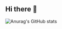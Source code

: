 ## Hi there 👋

![Anurag's GitHub stats](https://github-readme-stats.vercel.app/api?username=DM5CB&show_icons=true&theme=transparent&show_owner=true)

<!--
**DM5CB/DM5CB** is a ✨ _special_ ✨ repository because its `README.md` (this file) appears on your GitHub profile.

Here are some ideas to get you started:

- 🔭 I’m currently working on ...
- 🌱 I’m currently learning ...
- 👯 I’m looking to collaborate on ...
- 🤔 I’m looking for help with ...
- 💬 Ask me about ...
- 📫 How to reach me: ...
- 😄 Pronouns: ...
- ⚡ Fun fact: ...
-->
